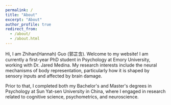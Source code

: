 ```yaml
---
permalink: /
title: "About"
excerpt: "About"
author_profile: true
redirect_from: 
  - /about/
  - /about.html
---
```

<!-- Google tag (gtag.js) -->

<script async src="https://www.googletagmanager.com/gtag/js?id=G-P4VC8F5DR0"></script>

<script>
  window.dataLayer = window.dataLayer || [];
  function gtag(){dataLayer.push(arguments);}
  gtag('js', new Date());

  gtag('config', 'G-P4VC8F5DR0');
</script>

Hi, I am Zhihan(Hannah) Guo (郭芷含). Welcome to my website! I am currently a first-year PhD student in Psychology at Emory University, working with Dr. Jared Medina. My research interests include the neural mechanisms of body representation, particularly how it is shaped by sensory inputs and affected by brain damage.

Prior to that, I completed both my Bachelor's and Master's degrees in Psychology at Sun Yat-sen University in China, where I engaged in research related to cognitive science, psychometrics, and neuroscience.
